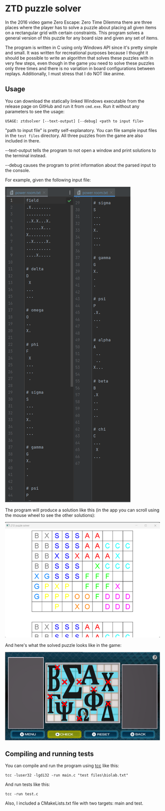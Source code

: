 # ZTD puzzle solver

In the 2016 video game Zero Escape: Zero Time Dilemma there are three places where the player has to solve a puzzle about placing all given items on a rectangular grid with certain constraints. This program solves a general version of this puzzle for any board size and given any set of items.

The program is written in C using only Windows API since it's pretty simple and small. It was written for recreational purposes because I thought it should be possible to write an algorithm that solves these puzzles with in very few steps, even though in the game you need to solve these puzzles only three times and there is no variation in board configurations between replays. Additionally, I must stress that I do NOT like anime.

## Usage

You can download the statically linked Windows executable from the release page on GitHub and run it from `cmd.exe`. Run it without any parameters to see the usage:

```
USAGE: ztdsolver [--text-output] [--debug] <path to input file>
```

"path to input file" is pretty self-explanatory. You can file sample input files in the `test files` directory. All three puzzles from the game are also included in there.

--text-output tells the program to not open a window and print solutions to the terminal instead.

--debug causes the program to print information about the parsed input to the console.

For example, given the following input file:

![screenshot of "power room.txt"](./readme%20screenshots/input.png)

The program will produce a solution like this (in the app you can scroll using the mouse wheel to see the other solutions):

![screenshot of the app displaying a solution to the power room puzzle](./readme%20screenshots/solution.png)

And here's what the solved puzzle looks like in the game:

![screenshot of the solved power room puzzle in the game](./readme%20screenshots/game.png)

## Compiling and running tests

You can compile and run the program using [tcc](https://bellard.org/tcc/) like this:

```
tcc -luser32 -lgdi32 -run main.c "test files\biolab.txt"
```

And run tests like this:

```
tcc -run test.c
```

Also, I included a CMakeLists.txt file with two targets: main and test.

